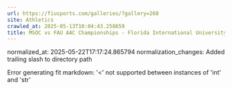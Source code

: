 ```yaml
---
url: https://fiusports.com/galleries/?gallery=260
site: Athletics
crawled_at: 2025-05-13T10:04:43.258659
title: MSOC vs FAU AAC Championships - Florida International University
---
```

normalized_at: 2025-05-22T17:17:24.865794
normalization_changes: Added trailing slash to directory path

Error generating fit markdown: '<' not supported between instances of 'int' and 'str'